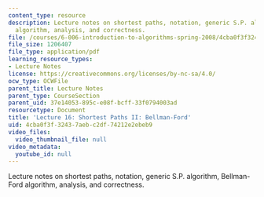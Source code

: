 ```yaml
---
content_type: resource
description: Lecture notes on shortest paths, notation, generic S.P. algorithm, Bellman-Ford
  algorithm, analysis, and correctness.
file: /courses/6-006-introduction-to-algorithms-spring-2008/4cba0f3f32437aebc2df74212e2ebeb9_lec16.pdf
file_size: 1206407
file_type: application/pdf
learning_resource_types:
- Lecture Notes
license: https://creativecommons.org/licenses/by-nc-sa/4.0/
ocw_type: OCWFile
parent_title: Lecture Notes
parent_type: CourseSection
parent_uid: 37e14053-895c-e08f-bcff-33f0794003ad
resourcetype: Document
title: 'Lecture 16: Shortest Paths II: Bellman-Ford'
uid: 4cba0f3f-3243-7aeb-c2df-74212e2ebeb9
video_files:
  video_thumbnail_file: null
video_metadata:
  youtube_id: null
---
```

Lecture notes on shortest paths, notation, generic S.P. algorithm, Bellman-Ford algorithm, analysis, and correctness.
